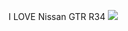 I LOVE Nissan GTR R34
![](https://www.google.com/url?sa=i&url=http%3A%2F%2Fwww.speedhunters.com%2F2021%2F07%2Fr34-gt-r-v-spec%2F&psig=AOvVaw0QoCUOSX5rG3a071xa73Vb&ust=1694234041759000&source=images&cd=vfe&opi=89978449&ved=0CBAQjRxqFwoTCLCqs-KXmoEDFQAAAAAdAAAAABAE)
